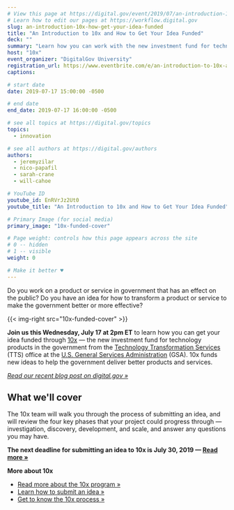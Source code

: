 ```yaml
---
# View this page at https://digital.gov/event/2019/07/an-introduction-10x-how-get-your
# Learn how to edit our pages at https://workflow.digital.gov
slug: an-introduction-10x-how-get-your-idea-funded
title: "An Introduction to 10x and How to Get Your Idea Funded"
deck: ""
summary: "Learn how you can work with the new investment fund for technology products in the government."
host: "10x"
event_organizer: "DigitalGov University"
registration_url: https://www.eventbrite.com/e/an-introduction-to-10x-and-how-to-get-your-idea-funded-registration-65120640589
captions: 

# start date
date: 2019-07-17 15:00:00 -0500

# end date
end_date: 2019-07-17 16:00:00 -0500

# see all topics at https://digital.gov/topics
topics: 
  - innovation

# see all authors at https://digital.gov/authors
authors: 
  - jeremyzilar
  - nico-papafil
  - sarah-crane
  - will-cahoe

# YouTube ID
youtube_id: EnRVrJz2Ut0
youtube_title: "An Introduction to 10x and How to Get Your Idea Funded"

# Primary Image (for social media)
primary_image: "10x-funded-cover"

# Page weight: controls how this page appears across the site
# 0 -- hidden
# 1 -- visible
weight: 0

# Make it better ♥
---
```


Do you work on a product or service in government that has an effect on the public? Do you have an idea for how to transform a product or service to make the government better or more effective?

{{< img-right src="10x-funded-cover" >}}

**Join us this Wednesday, July 17 at 2pm ET** to learn how you can get your idea funded through [10x](https://10x.gsa.gov/) — the new investment fund for technology products in the government from the [Technology Transformation Services](https://www.gsa.gov/about-us/organization/federal-acquisition-service/technology-transformation-services) (TTS) office at the [U.S. General Services Administration](https://www.gsa.gov/) (GSA). 10x funds new ideas to help the government deliver better products and services.

[_Read our recent blog post on digital.gov »_](https://digital.gov/2019/07/09/get-to-know-10x/)

## What we'll cover

The 10x team will walk you through the process of submitting an idea, and will review the four key phases that your project could progress through — investigation, discovery, development, and scale, and answer any questions you may have.

**The next deadline for submitting an idea to 10x is July 30, 2019 — [Read more »](https://digital.gov/2019/07/09/get-to-know-10x/)**

**More about 10x**

- [Read more about the 10x program »](https://10x.gsa.gov/about-10x/)
- [Learn how to submit an idea »](https://10x.gsa.gov/send-us-an-idea/)
- [Get to know the 10x process »](https://10x.gsa.gov/the-10x-process/)
